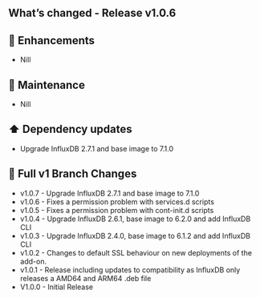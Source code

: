 ## What’s changed - Release v1.0.6

## 🚀 Enhancements

- Nill

## 🧰 Maintenance

- Nill

## ⬆️ Dependency updates

- Upgrade InfluxDB 2.7.1 and base image to 7.1.0

## 📖 Full v1 Branch Changes

- v1.0.7 - Upgrade InfluxDB 2.7.1 and base image to 7.1.0
- v1.0.6 - Fixes a permission problem with services.d scripts
- v1.0.5 - Fixes a permission problem with cont-init.d scripts
- v1.0.4 - Upgrade InfluxDB 2.6.1, base image to 6.2.0 and add InfluxDB CLI
- v1.0.3 - Upgrade InfluxDB 2.4.0, base image to 6.1.2 and add InfluxDB CLI
- v1.0.2 - Changes to default SSL behaviour on new deployments of the add-on.
- v1.0.1 - Release including updates to compatibility as InfluxDB only releases a AMD64 and ARM64 .deb file
- V1.0.0 - Initial Release
